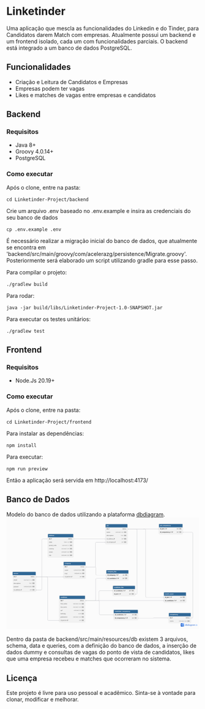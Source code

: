 # Linketinder

Uma aplicação que mescla as funcionalidades do Linkedin e do Tinder, para Candidatos darem Match com empresas. Atualmente possui um backend e um frontend isolado, cada um com funcionalidades parciais. O backend está integrado a um banco de dados PostgreSQL.

## Funcionalidades

-   Criação e Leitura de Candidatos e Empresas
-   Empresas podem ter vagas
-   Likes e matches de vagas entre empresas e candidatos

## Backend

### Requisitos

-   Java 8+
-   Groovy 4.0.14+
-   PostgreSQL

### Como executar

Após o clone, entre na pasta:

```
cd Linketinder-Project/backend
```

Crie um arquivo .env baseado no .env.example e insira as credenciais do seu banco de dados
```
cp .env.example .env
```

É necessário realizar a migração inicial do banco de dados, que atualmente se encontra em 'backend/src/main/groovy/com/acelerazg/persistence/Migrate.groovy'. Posteriormente será elaborado um script utilizando gradle para esse passo.

Para compilar o projeto:

```
./gradlew build
```

Para rodar:

```
java -jar build/libs/Linketinder-Project-1.0-SNAPSHOT.jar
```

Para executar os testes unitários:

```
./gradlew test
```

## Frontend

### Requisitos

-   Node.Js 20.19+

### Como executar

Após o clone, entre na pasta:

```
cd Linketinder-Project/frontend
```

Para instalar as dependências:

```
npm install
```

Para executar:

```
npm run preview
```

Então a aplicação será servida em http://localhost:4173/

## Banco de Dados

Modelo do banco de dados utilizando a plataforma [dbdiagram](https://dbdiagram.io).
<img src="./DER.png" width="900">

Dentro da pasta de backend/src/main/resources/db existem 3 arquivos, schema, data e queries, com a definição do banco de dados, a inserção de dados dummy e consultas de vagas do ponto de vista de candidatos, likes que uma empresa recebeu e matches que ocorreram no sistema.

## Licença

Este projeto é livre para uso pessoal e acadêmico. Sinta-se à vontade para clonar, modificar e melhorar.
